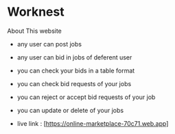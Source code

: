 # Worknest


About This website

- any user can post jobs
- any user can bid in jobs of deferent user
- you can check your bids in a table format 
- you can check bid requests of your jobs
- you can reject or accept bid requests of your job
- you can update or delete of your jobs 

- live link : [https://online-marketplace-70c71.web.app]
